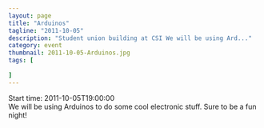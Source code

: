 ```yaml
---
layout: page 
title: "Arduinos"
tagline: "2011-10-05"
description: "Student union building at CSI We will be using Ard..."
category: event
thumbnail: 2011-10-05-Arduinos.jpg
tags: [
	
]
---
```


Start time: 2011-10-05T19:00:00  
We will be using Arduinos to do some cool electronic stuff.  Sure to be a fun night!
